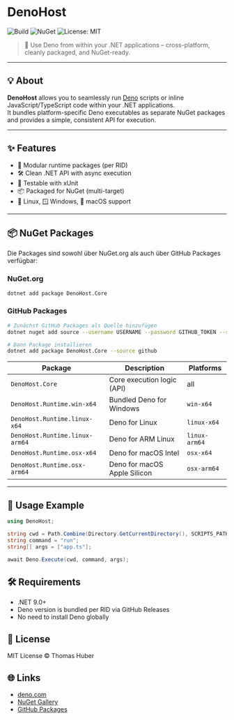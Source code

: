 # DenoHost

![Build](https://github.com/thomas3577/DenoHost/actions/workflows/build.yml/badge.svg)
![NuGet](https://img.shields.io/nuget/v/DenoHost.svg)
![License: MIT](https://img.shields.io/badge/License-MIT-green.svg)

> 🦕 Use Deno from within your .NET applications – cross-platform, cleanly
> packaged, and NuGet-ready.

---

## 💡 About

**DenoHost** allows you to seamlessly run [Deno](https://deno.com/) scripts or
inline JavaScript/TypeScript code within your .NET applications.\
It bundles platform-specific Deno executables as separate NuGet packages and
provides a simple, consistent API for execution.

---

## ✨ Features

- 🧩 Modular runtime packages (per RID)
- 🛠️ Clean .NET API with async execution
- 🧪 Testable with xUnit
- 📦 Packaged for NuGet (multi-target)
- 🐧 Linux, 🪟 Windows, 🍎 macOS support

---

## 📦 NuGet Packages

Die Packages sind sowohl über NuGet.org als auch über GitHub Packages verfügbar:

### NuGet.org

```bash
dotnet add package DenoHost.Core
```

### GitHub Packages

```bash
# Zunächst GitHub Packages als Quelle hinzufügen
dotnet nuget add source --username USERNAME --password GITHUB_TOKEN --store-password-in-clear-text --name github "https://nuget.pkg.github.com/thomas3577/index.json"

# Dann Package installieren
dotnet add package DenoHost.Core --source github
```

| Package                        | Description                  | Platforms     |
| ------------------------------ | ---------------------------- | ------------- |
| `DenoHost.Core`                | Core execution logic (API)   | all           |
| `DenoHost.Runtime.win-x64`     | Bundled Deno for Windows     | `win-x64`     |
| `DenoHost.Runtime.linux-x64`   | Deno for Linux               | `linux-x64`   |
| `DenoHost.Runtime.linux-arm64` | Deno for ARM Linux           | `linux-arm64` |
| `DenoHost.Runtime.osx-x64`     | Deno for macOS Intel         | `osx-x64`     |
| `DenoHost.Runtime.osx-arm64`   | Deno for macOS Apple Silicon | `osx-arm64`   |

---

## 🚀 Usage Example

```csharp
using DenoHost;

string cwd = Path.Combine(Directory.GetCurrentDirectory(), SCRIPTS_PATH);
string command = "run";
string[] args = ["app.ts"];

await Deno.Execute(cwd, command, args);
```

## 🛠️ Requirements

- .NET 9.0+
- Deno version is bundled per RID via GitHub Releases
- No need to install Deno globally

## 📄 License

MIT License © Thomas Huber

## 🌐 Links

- [deno.com](https://deno.com/)
- [NuGet Gallery](https://www.nuget.org/packages?q=DenoHost)
- [GitHub Packages](https://github.com/thomas3577/deno-dotnet/packages)
